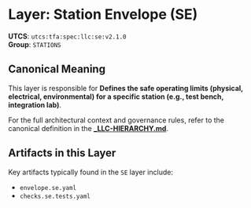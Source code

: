 # Layer: Station Envelope (SE)

**UTCS**: `utcs:tfa:spec:llc:se:v2.1.0`  
**Group**: `STATIONS`

## Canonical Meaning

This layer is responsible for **Defines the safe operating limits (physical, electrical, environmental) for a specific station (e.g., test bench, integration lab)**.

For the full architectural context and governance rules, refer to the canonical definition in the
[**_LLC-HIERARCHY.md**](../../../../_LLC-HIERARCHY.md#32-stations-group).

## Artifacts in this Layer

Key artifacts typically found in the `SE` layer include:
- `envelope.se.yaml`
- `checks.se.tests.yaml`